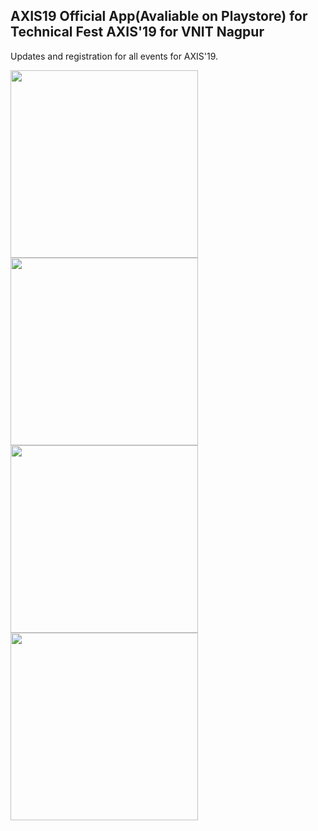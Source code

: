 ## AXIS19 Official App(Avaliable on Playstore) for Technical Fest AXIS'19 for VNIT Nagpur

Updates and registration for all events for AXIS'19.

<img src="https://drive.google.com/uc?export=view&id=1sCvuErSaMW9IYcs2Tiz_fmvXOqvdjRYV" width="300" height="300">

<img src="https://drive.google.com/uc?export=view&id=1sCvuErSaMW9IYcs2Tiz_fmvXOqvdjRYV" width="300" height="300">

<img src="https://drive.google.com/uc?export=view&id=1sCvuErSaMW9IYcs2Tiz_fmvXOqvdjRYV" width="300" height="300">

<img src="https://drive.google.com/uc?export=view&id=1sCvuErSaMW9IYcs2Tiz_fmvXOqvdjRYV" width="300" height="300">
